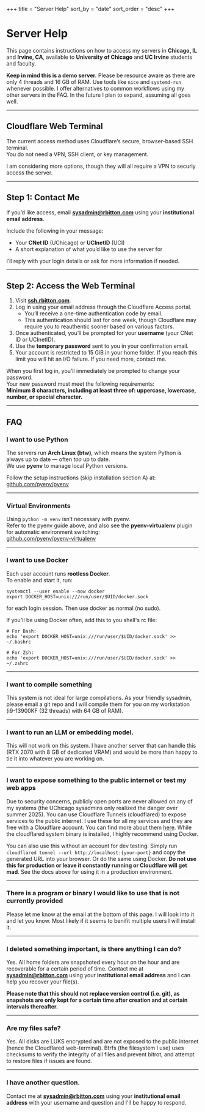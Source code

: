 +++
title = "Server Help"
sort_by    = "date"
sort_order = "desc"
+++

# Server Help

This page contains instructions on how to access my servers in **Chicago, IL** and **Irvine, CA**, available to **University of Chicago** and **UC Irvine** students and faculty.

**Keep in mind this is a demo server.** Please be resource aware as there are only 4 threads and 16 GB of RAM. Use tools like `nice` and `systemd-run` whenever possible. I offer alternatives to common workflows using my other servers in the FAQ. In the future I plan to expand, assuming all goes well.

---

## Cloudflare Web Terminal

The current access method uses Cloudflare’s secure, browser-based SSH terminal.  
You do not need a VPN, SSH client, or key management.

I am considering more options, though they will all require a VPN to securly access the server.

---

## Step 1: Contact Me

If you’d like access, email **[sysadmin@rbitton.com](mailto:sysadmin@rbitton.com)** using your **institutional email address**.

Include the following in your message:

- Your **CNet ID** (UChicago) or **UCInetID** (UCI)
- A short explanation of what you’d like to use the server for

I’ll reply with your login details or ask for more information if needed.

---

## Step 2: Access the Web Terminal

1. Visit **[ssh.rbitton.com](https://ssh.rbitton.com)**.  
2. Log in using your email address through the Cloudflare Access portal. 
   - You’ll receive a one-time authentication code by email.  
   - This authentication should last for one week, though Cloudflare may require you to reauthentic sooner based on various factors.
3. Once authenticated, you’ll be prompted for your **username** (your CNet ID or UCInetID).
4. Use the **temporary password** sent to you in your confirmation email.
5. Your account is restricted to 15 GiB in your home folder. If you reach this limit you will hit an I/O failure. If you need more, contact me.

When you first log in, you’ll immediately be prompted to change your password.  
Your new password must meet the following requirements:  
**Minimum 8 characters, including at least three of: uppercase, lowercase, number, or special character.**

---

## FAQ

### I want to use Python

The servers run **Arch Linux (btw)**, which means the system Python is always up to date — often *too* up to date.  
We use **pyenv** to manage local Python versions.

Follow the setup instructions (skip installation section A) at:  
[github.com/pyenv/pyenv](https://github.com/pyenv/pyenv)

---

### Virtual Environments

Using `python -m venv` isn’t necessary with pyenv.  
Refer to the pyenv guide above, and also see the **pyenv-virtualenv** plugin for automatic environment switching:  
[github.com/pyenv/pyenv-virtualenv](https://github.com/pyenv/pyenv-virtualenv)

---

### I want to use Docker

Each user account runs **rootless Docker**.  
To enable and start it, run:

```shell
systemctl --user enable --now docker
export DOCKER_HOST=unix:///run/user/$UID/docker.sock
```

for each login session. Then use docker as normal (no sudo).

If you'll be using Docker often, add this to you shell's rc file:

```shell
# For Bash:
echo 'export DOCKER_HOST=unix:///run/user/$UID/docker.sock' >> ~/.bashrc

# For Zsh:
echo 'export DOCKER_HOST=unix:///run/user/$UID/docker.sock' >> ~/.zshrc
```

---

### I want to compile something

This system is not ideal for large compilations. As your friendly sysadmin, please email a git repo and I will compile them for you on my workstation (i9-13900KF (32 threads) with 64 GB of RAM).

---

### I want to run an LLM or embedding model.

This will not work on this system. I have another server that can handle this (RTX 2070 with 8 GB of dedicated VRAM) and would be more than happy to tie it into whatever you are working on.

---

### I want to expose something to the public internet or test my web apps

Due to security concerns, publicly open ports are never allowed on any of my systems (the UChicago sysadmins only realized the danger over summer 2025). You can use Cloudflare Tunnels (cloudflared) to expose services to the public internet. I use these for all my services and they are free with a Cloudflare account. You can find more about them [here](https://developers.cloudflare.com/cloudflare-one/connections/connect-networks/). While the cloudflared system binary is installed, I highly recommend using Docker.

You can also use this without an account for dev testing. Simply run `cloudflared tunnel --url http://localhost:{your-port}` and copy the generated URL into your browser. Or do the same using Docker. **Do not use this for production or leave it constantly running or Cloudflare will get mad**. See the docs above for using it in a production environment.

---

### There is a program or binary I would like to use that is not currently provided

Please let me know at the email at the bottom of this page. I will look into it and let you know. Most likely if it seems to benifit multiple users I will install it.

---

### I deleted something important, is there anything I can do?

Yes. All home folders are snapshoted every hour on the hour and are recoverable for a certain period of time. Contact me at **[sysadmin@rbitton.com](mailto:sysadmin@rbitton.com)** using your **institutional email address** and I can help you recover your file(s). 

**Please note that this should not replace version control (i.e. git), as snapshots are only kept for a certain time after creation and at certain intervals thereafter.**

---

### Are my files safe?
Yes. All disks are LUKS encrypted and are not exposed to the public internet (hence the Cloudflared web-terminal). Btrfs (the filesystem I use) uses checksums to verify the integrity of all files and prevent bitrot, and attempt to restore files if issues are found.

---
### I have another question.

Contact me at **[sysadmin@rbitton.com](mailto:sysadmin@rbitton.com)** using your **institutional email address** with your username and question and I'll be happy to respond.
